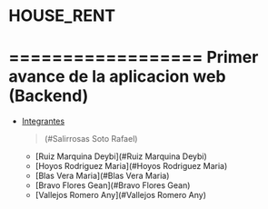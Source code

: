# HOUSE_RENT #
==================
Primer avance de la aplicacion web (Backend)
==================
*   [Integrantes](#integrantes)
    >(#Salirrosas Soto Rafael)
    *   [Ruiz Marquina Deybi](#Ruiz Marquina Deybi)
    *   [Hoyos Rodriguez Maria](#Hoyos Rodriguez Maria)
    *   [Blas Vera Maria](#Blas Vera Maria)
    *   [Bravo Flores Gean](#Bravo Flores Gean)
    *   [Vallejos Romero Any](#Vallejos Romero Any)
